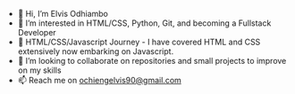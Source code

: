 - 👋 Hi, I’m Elvis Odhiambo
- 👀 I’m interested in HTML/CSS, Python, Git, and becoming a Fullstack Developer
- 🌱 HTML/CSS/Javascript Journey - I have covered HTML and CSS extensively now embarking on Javascript.
- 💞️ I’m looking to collaborate on repositories and small projects to improve on my skills
- 📫 Reach me on ochiengelvis90@gmail.com

<!---
Lvoh901/Lvoh901 is a repository because its `README.md` (this file) appears on your GitHub profile.
You can click the Preview link to take a look at your changes.
--->
